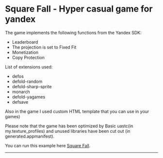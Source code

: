 
# Square Fall - Hyper casual game for yandex

The game implements the following functions from the Yandex SDK:

- Leaderboard
- The projection is set to Fixed Fit
- Monetization
- Copy Protection

List of extensions used:
- defos
- defold-random
- defold-sharp-sprite
- monarch
- defold-yagames
- defsave

Also in the game I used custom HTML template that you can use in your games)

Please note that the game has been optimized by Basic uastc(in my.texture_profiles) and unused libraries have been cut out (in generated.appmanifest).

You can run this example here [Square Fall](http://yandex.ru/games/play/165641?utm_source=from_git_source).

---
